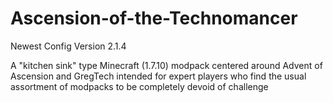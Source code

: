 # Ascension-of-the-Technomancer
Newest Config Version 2.1.4

A "kitchen sink" type Minecraft (1.7.10) modpack centered around Advent of Ascension and GregTech intended for expert players who find the usual assortment of modpacks to be completely devoid of challenge
